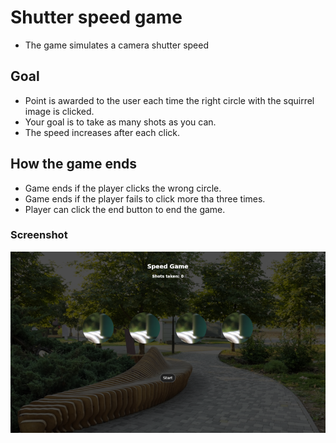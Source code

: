 # Shutter speed game
- The game simulates a camera shutter speed

## Goal
- Point is awarded to the user each time the right circle with the squirrel image is clicked.
- Your goal is to take as many shots as you can.
- The speed increases after each click.

## How the game ends
- Game ends if the player clicks the wrong circle.
- Game ends if the player fails to click more tha three times.
- Player can click the end button to end the game.

### Screenshot
![Speedgame](speedgame.png "Speedgame screenshot")

